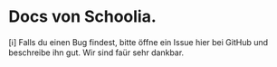 # Docs von Schoolia.
[ℹ️] Falls du einen Bug findest, bitte öffne ein Issue hier bei GitHub und beschreibe ihn gut. Wir sind faür sehr dankbar.

